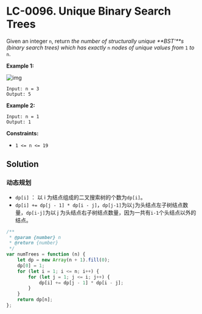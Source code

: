 # LC-0096. Unique Binary Search Trees

Given an integer `n`, return _the number of structurally unique **BST'**s (binary search trees) which has exactly_ `n` _nodes of unique values from_ `1` _to_ `n`.

**Example 1:**

![img](https://assets.leetcode.com/uploads/2021/01/18/uniquebstn3.jpg)

```
Input: n = 3
Output: 5
```

**Example 2:**

```
Input: n = 1
Output: 1
```

**Constraints:**

-   `1 <= n <= 19`

## Solution

### 动态规划

-   `dp[i]` ： 以 i 为结点组成的二叉搜索树的个数为`dp[i]`。
-   `dp[i] += dp[j - 1] * dp[i - j]`，`dp[j-1]`为以`j`为头结点左子树结点数量，`dp[i-j]`为以 j 为头结点右子树结点数量，因为一共有`i-1`个头结点以外的结点。

```javascript
/**
 * @param {number} n
 * @return {number}
 */
var numTrees = function (n) {
    let dp = new Array(n + 1).fill(0);
    dp[0] = 1;
    for (let i = 1; i <= n; i++) {
        for (let j = 1; j <= i; j++) {
            dp[i] += dp[j - 1] * dp[i - j];
        }
    }
    return dp[n];
};
```
